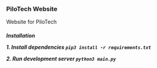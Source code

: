 <h3>PiloTech Website</h3>
<p>Website for PiloTech</p>


<h5>Installation</5>
<p>1. Install dependencies <code>pip3 install -r requirements.txt</code><br></p>
<p>2. Run development server <code>python3 main.py</code><br></p>
